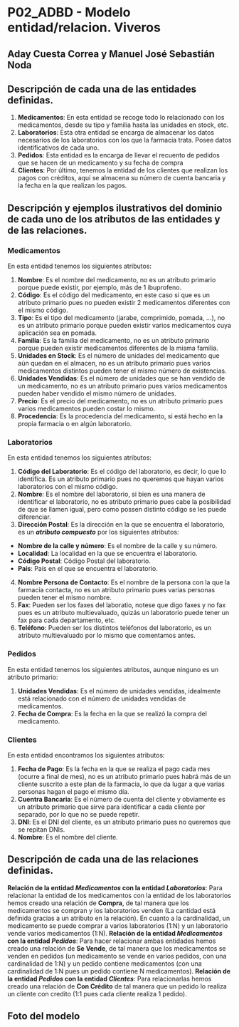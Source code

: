 # P02_ADBD - Modelo entidad/relacion. Viveros
## Aday Cuesta Correa y Manuel José Sebastián Noda
## Descripción de cada una de las entidades definidas.
1. **Medicamentos**: En esta entidad se recoge todo lo relacionado con los medicamentos, desde su tipo y familia hasta las unidades en stock, etc.
2. **Laboratorios**: Esta otra entidad se encarga de almacenar los datos necesarios de los laboratorios con los que la farmacia trata. Posee datos identificativos de cada uno.
3. **Pedidos**: Esta entidad es la encarga de llevar el recuento de pedidos que se hacen de un medicamento y su fecha de compra
4. **Clientes**: Por último, tenemos la entidad de los clientes que realizan los pagos con créditos, aquí se almacena su número de cuenta bancaria y la fecha en la que realizan los pagos.
## Descripción y ejemplos ilustrativos del dominio de cada uno de los atributos de las entidades y de las relaciones.
### **Medicamentos**
En esta entidad tenemos los siguientes atributos:
1. **Nombre**: Es el nombre del medicamento, no es un atributo primario porque puede existir, por ejemplo, más de 1 ibuprofeno.
2. **Código**: Es el código del medicamento, en este caso si que es un atributo primario pues no pueden existir 2 medicamentos diferentes con el mismo código.
3. **Tipo**: Es el tipo del medicamento (jarabe, comprimido, pomada, ...), no es un atributo primario porque pueden existir varios medicamentos cuya aplicación sea en pomada.
4. **Familia**: Es la familia del medicamento, no es un atributo primario porque pueden existir medicamentos diferentes de la misma familia.
5. **Unidades en Stock**: Es el número de unidades del medicamento que aún quedan en el almacen, no es un atributo primario pues varios medicamentos distintos pueden tener el mismo número de existencias. 
6. **Unidades Vendidas**: Es el número de unidades que se han vendido de un medicamento, no es un atributo primario pues varios medicamentos pueden haber vendido el mismo número de unidades.
7. **Precio**: Es el precio del medicamento, no es un atributo primario pues varios medicamentos pueden costar lo mismo.
8. **Procedencia**: Es la procedencia del medicamento, si está hecho en la propia farmacia o en algún laboratorio.
### **Laboratorios**
En esta entidad tenemos los siguientes atributos:
1. **Código del Laboratorio**: Es el código del laboratorio, es decir, lo que lo identifica. Es un atributo primario pues no queremos que hayan varios laboratorios con el mismo código.
2. **Nombre**: Es el nombre del laboratorio, si bien es una manera de identificar el laboratorio, no es atributo primario pues cabe la posibilidad de que se llamen igual, pero como possen distinto código se les puede diferenciar.
3. **Dirección Postal**: Es la dirección en la que se encuentra el laboratorio, es un ***atributo compuesto*** por los siguientes atributos:
 - **Nombre de la calle y número**: Es el nombre de la calle y su número.
 - **Localidad**: La localidad en la que se encuentra el laboratorio.
 - **Código Postal**: Código Postal del laboratorio.
 - **País**: País en el que se encuentra el laboratorio.
4. **Nombre Persona de Contacto**: Es el nombre de la persona con la que la farmacia contacta, no es un atributo primario pues varias personas pueden tener el mismo nombre.
5. **Fax**: Pueden ser los faxes del laboratio, notese que digo faxes y no fax pues es un atributo multievaluado, quizás un laboratorio puede tener un fax para cada departamento, etc.
6. **Teléfono**: Pueden ser los distintos teléfonos del laboratorio, es un atributo multievaluado por lo mismo que comentamos antes.
### **Pedidos**
En esta entidad tenemos los siguientes atributos, aunque ninguno es un atributo primario:
1. **Unidades Vendidas**: Es el número de unidades vendidas, idealmente está relacionado con el número de unidades vendidas de medicamentos.
2. **Fecha de Compra**: Es la fecha en la que se realizó la compra del medicamento.
### **Clientes**
En esta entidad encontramos los siguientes atributos:
1. **Fecha de Pago**: Es la fecha en la que se realiza el pago cada mes (ocurre a final de mes), no es un atributo primario pues habrá más de un cliente suscrito a este plan de la farmacia, lo que da lugar a que varias personas hagan el pago el mismo día.
2. **Cuentra Bancaria**: Es el número de cuenta del cliente y obviamente es un atributo primario que sirve para identificar a cada cliente por separado, por lo que no se puede repetir.
3. **DNI**: Es el DNI del cliente, es un atributo primario pues no queremos que se repitan DNIs.
4. **Nombre**: Es el nombre del cliente.
## Descripción de cada una de las relaciones definidas.
**Relación de la entidad *Medicamentos* con la entidad *Laboratorios***: Para relacionar la entidad de los medicamentos con la entidad de los laboratorios hemos creado una relación de **Compra**, de tal manera que los medicamentos se compran y los laboratorios venden (La cantidad está definida gracias a un atributo en la relación). En cuanto a la cardinalidad, un medicamento se puede comprar a varios laboratorios (1:N) y un laboratorio vende varios medicamentos (1:N).
**Relación de la entidad *Medicamentos* con la entidad *Pedidos***: Para hacer relacionar ambas entidades hemos creado una relación de **Se Vende**, de tal manera que los medicamentos se venden en pedidos (un medicamento se vende en varios pedidos, con una cardinalidad de 1:N) y un pedido contiene medicamentos (con una cardinalidad de 1:N pues un pedido contiene N medicamentos).
**Relación de la entidad *Pedidos* con la entidad *Clientes***: Para relacionarlas hemos creado una relación de **Con Crédito** de tal manera que un pedido lo realiza un cliente con credito (1:1 pues cada cliente realiza 1 pedido).
## Foto del modelo
